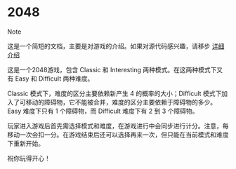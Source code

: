 # 2048

> [!NOTE]
>这是一个简短的文档，主要是对游戏的介绍。如果对源代码感兴趣，请移步 [详细介绍](./description.md)

这是一个2048游戏，包含 Classic 和 Interesting 两种模式。在这两种模式下又有 Easy 和 Difficult 两种难度。

Classic 模式下，难度的区分主要依赖新产生 4 的概率的大小；Difficult 模式下加入了可移动的障碍物，它不能被合并，难度的区分主要依赖于障碍物的多少。Easy 难度下只有 1 个障碍物，而 Difficult 难度下有 2 到 3 个障碍物。

玩家进入游戏后首先需选择模式和难度，在游戏进行中会同步进行计分。注意，每移动一次会扣一分。在游戏结束后还可以选择再来一次，但只能在当前模式和难度下重新开始。

祝你玩得开心！
